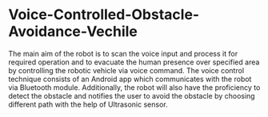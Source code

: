 # Voice-Controlled-Obstacle-Avoidance-Vechile
The main aim of the robot is to scan the voice input and process it for required operation and to evacuate the human presence over specified area by controlling the robotic vehicle via voice command. The voice control technique consists of an Android app which communicates with the robot via Bluetooth module. Additionally, the robot will also have the proficiency to detect the obstacle and notifies the user to avoid the obstacle by choosing different path with the help of Ultrasonic sensor.

